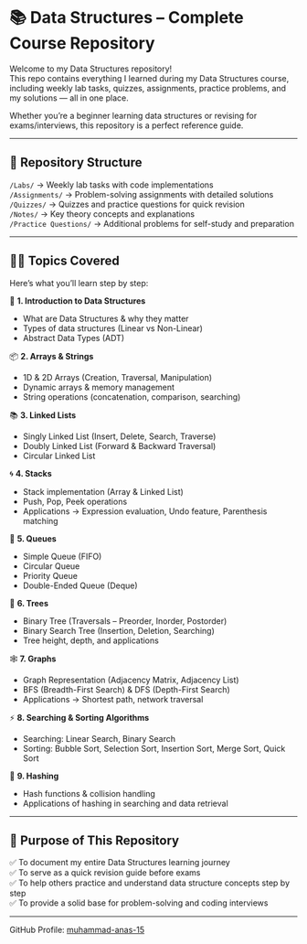 # 📚 Data Structures – Complete Course Repository  

Welcome to my Data Structures repository!  
This repo contains everything I learned during my Data Structures course, including weekly lab tasks, quizzes, assignments, practice problems, and my solutions — all in one place.  

Whether you’re a beginner learning data structures or revising for exams/interviews, this repository is a perfect reference guide.  

---

## 📂 Repository Structure  

`/Labs/` → Weekly lab tasks with code implementations  
`/Assignments/` → Problem-solving assignments with detailed solutions  
`/Quizzes/` → Quizzes and practice questions for quick revision  
`/Notes/` → Key theory concepts and explanations  
`/Practice Questions/` → Additional problems for self-study and preparation  

---

## 🧑‍💻 Topics Covered  

Here’s what you’ll learn step by step:  

🌱 **1. Introduction to Data Structures**  
- What are Data Structures & why they matter  
- Types of data structures (Linear vs Non-Linear)  
- Abstract Data Types (ADT)  

📦 **2. Arrays & Strings**  
- 1D & 2D Arrays (Creation, Traversal, Manipulation)  
- Dynamic arrays & memory management  
- String operations (concatenation, comparison, searching)  

📚 **3. Linked Lists**  
- Singly Linked List (Insert, Delete, Search, Traverse)  
- Doubly Linked List (Forward & Backward Traversal)  
- Circular Linked List  

🌀 **4. Stacks**  
- Stack implementation (Array & Linked List)  
- Push, Pop, Peek operations  
- Applications → Expression evaluation, Undo feature, Parenthesis matching  

🚦 **5. Queues**  
- Simple Queue (FIFO)  
- Circular Queue  
- Priority Queue  
- Double-Ended Queue (Deque)  

🌳 **6. Trees**  
- Binary Tree (Traversals – Preorder, Inorder, Postorder)  
- Binary Search Tree (Insertion, Deletion, Searching)  
- Tree height, depth, and applications  

🕸 **7. Graphs**  
- Graph Representation (Adjacency Matrix, Adjacency List)  
- BFS (Breadth-First Search) & DFS (Depth-First Search)  
- Applications → Shortest path, network traversal  

⚡ **8. Searching & Sorting Algorithms**  
- Searching: Linear Search, Binary Search  
- Sorting: Bubble Sort, Selection Sort, Insertion Sort, Merge Sort, Quick Sort  

💾 **9. Hashing**  
- Hash functions & collision handling  
- Applications of hashing in searching and data retrieval  

---

## 🎯 Purpose of This Repository  

✅ To document my entire Data Structures learning journey  
✅ To serve as a quick revision guide before exams  
✅ To help others practice and understand data structure concepts step by step  
✅ To provide a solid base for problem-solving and coding interviews  

---

GitHub Profile: [muhammad-anas-15](https://github.com/muhammad-anas-15)
